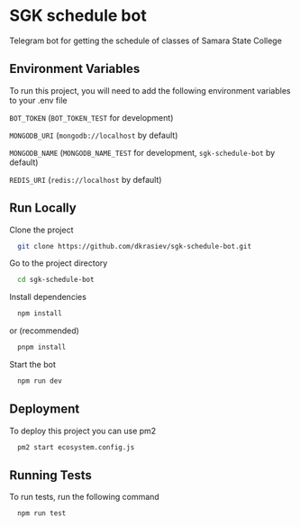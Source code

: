 # SGK schedule bot

Telegram bot for getting the schedule of classes of Samara State College

## Environment Variables

To run this project, you will need to add the following environment variables to your .env file

`BOT_TOKEN` (`BOT_TOKEN_TEST` for development)

`MONGODB_URI` (`mongodb://localhost` by default)

`MONGODB_NAME` (`MONGODB_NAME_TEST` for development, `sgk-schedule-bot` by default)

`REDIS_URI` (`redis://localhost` by default)

## Run Locally

Clone the project

```bash
  git clone https://github.com/dkrasiev/sgk-schedule-bot.git
```

Go to the project directory

```bash
  cd sgk-schedule-bot
```

Install dependencies

```bash
  npm install
```

or (recommended)

```bash
  pnpm install
```

Start the bot

```bash
  npm run dev
```

## Deployment

To deploy this project you can use pm2

```bash
  pm2 start ecosystem.config.js
```

## Running Tests

To run tests, run the following command

```bash
  npm run test
```
